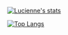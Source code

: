 [![Lucienne's stats](https://github-readme-stats.vercel.app/api?username=lucienne999&show_icons=true&theme=onedark)](https://github.com/anuraghazra/github-readme-stats)


[![Top Langs](https://github-readme-stats.vercel.app/api/top-langs/?username=lucienne999&show_icons=true&theme=onedark)](https://github.com/anuraghazra/github-readme-stats)


